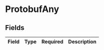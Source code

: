 # ProtobufAny


## Fields

| Field       | Type        | Required    | Description |
| ----------- | ----------- | ----------- | ----------- |